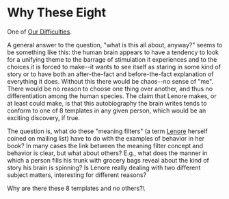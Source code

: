 # Why These Eight

One of [Our Difficulties](./).

A general answer to the question, "what is this all about, anyway?" seems to be something like this: the human brain appears to have a tendency to look for a unifying theme to the barrage of stimulation it experiences and to the choices it is forced to make--it wants to see itself as staring in some kind of story or to have both an after-the-fact and before-the-fact explanation of everything it does. Without this there would be chaos--no sense of "me". There would be no reason to choose one thing over another, and thus no differentiation among the human species. The claim that Lenore makes, or at least could make, is that this autobiography the brain writes tends to conform to one of 8 templates in any given person, which would be an exciting discovery, if true.

The question is, what do these "meaning filters" (a term [Lenore](../../people-and-systems/lenore-thomson/) herself coined on mailing list) have to do with the examples of behavior in her book? In many cases the link between the meaning filter concept and behavior is clear, but what about others? E.g., what does the manner in which a person fills his trunk with grocery bags reveal about the kind of story his brain is spinning? Is Lenore really dealing with two different subject matters, interesting for different reasons?

Why are there these 8 templates and no others?\
